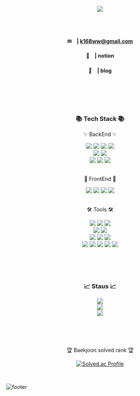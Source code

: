 <p align='center'>
    <img src="https://capsule-render.vercel.app/api?type=waving&color=auto&height=300&section=header&text=sunwoo%20GitHub&fontSize=90&animation=fadeIn&fontAlignY=38&descAlignY=51&descAlign=62"/>
</p>

<br />
<br /> 

  <div align=center>  
    
  #### ✉　| k168ww@gmail.com  
  
  #### 💼　| notion 
  
  #### 📑　| blog 　　　 　
  
<br />
<br />
<br />
<br />  

<div align=center>
	<h3>📚 Tech Stack 📚</h3>
	<p>✨ BackEnd ✨</p>
</div>
<div align="center">
	<img src="https://img.shields.io/badge/Java-007396?style=flat&logo=Conda-Forge&logoColor=white" />
	<img src="https://img.shields.io/badge/Kotlin-7F52FF?style=flat&logo=Kotlin&logoColor=white" />
	<img src="https://img.shields.io/badge/Spring-6DB33F?style=flat&logo=Spring&logoColor=white" />
  	<img src="https://img.shields.io/badge/springboot-6DB33F?style=flat&logo=springboot&logoColor=white" />
  	
  <br>
  	<img src="https://img.shields.io/badge/Mybatis-000000?style=flat&logo=Fluentd&logoColor=white" />
  	<img src="https://img.shields.io/badge/MySQL-4479A1?style=flat&logo=MySQL&logoColor=white" />
  	<br>
  	<img src="https://img.shields.io/badge/Docker-%230db7ed.svg?style=flat&logo=docker&logoColor=white" /> 
  	<img src="https://img.shields.io/badge/Linux-FCC624?style=flat&logo=Linux&logoColor=white" />
  	<img src="https://img.shields.io/badge/Python-3776AB?style=flat&logo=python&logoColor=white" />  
</div>

<br>

<div align=center>
  <p>🎀 FrontEnd 🎀</p>
	<img src="https://img.shields.io/badge/HTML5-E34F26?style=flat&logo=HTML5&logoColor=white" />
	<img src="https://img.shields.io/badge/CSS3-1572B6?style=flat&logo=CSS3&logoColor=white" />
	<img src="https://img.shields.io/badge/JavaScript-F7DF1E?style=flat&logo=JavaScript&logoColor=white" />
  	<img src="https://img.shields.io/badge/React-61DAFB?style=flat&logo=react&logoColor=white" /> 
</div>

<br>

<div align=center>
	<p>🛠 Tools 🛠</p>
</div>
<div align=center>
	<img src="https://img.shields.io/badge/IntelliJ%20IDEAE-000000?style=flat&logo=EclipseIDE&logoColor=white" />
	<img src="https://img.shields.io/badge/Visual%20Studio%20Code-007ACC?style=flat&logo=VisualStudioCode&logoColor=white" />
	<img src="https://img.shields.io/badge/Android Studio-3DDC84?style=flat&logo=Android Studio&logoColor=white"/>
	<br>
	<img src="https://img.shields.io/badge/PyCharm-000000?style=flat&logo=PyCharm&logoColor=white"/>
 	<img src="https://img.shields.io/badge/Google Colab-F9AB00?style=flat&logo=Google Colab&logoColor=white" />
	<br>
	<img src="https://img.shields.io/badge/Tomcat-F8DC75?style=flat&logo=ApacheTomcat&logoColor=white" />
	<img src="https://img.shields.io/badge/AWS-232F3E?style=flat&logo=AmazonAWS&logoColor=white" />
	<img src="https://img.shields.io/badge/Kubernates-326CE5?style=flat&logo=kubernetes&logoColor="white" />
	<br>
	<img src="https://img.shields.io/badge/git-F05032?style=flat&logo=git&logoColor=white"/>
  	<img src="https://img.shields.io/badge/GitHub-181717?style=flat&logo=GitHub&logoColor=white" />
  	<img src= "https://img.shields.io/badge/Notion-%23000000.svg?style=flat&logo=notion&logoColor=white" />
   	<img src= "https://img.shields.io/badge/slack-4A154B?style=flat&logo=slack&logoColor=white" />
	<img src= "https://img.shields.io/badge/figma-F24E1E?style=flat&logo=figma&logoColor=white" />
		
</div>

<br>
<br>
<br>
<br>

<div align=center>
	<h3>📈 Staus 📈</h3>
</div>

<div align=center>
	<img src="https://github-readme-stats.vercel.app/api/top-langs/?username=k168ww&langs_count=10&layout=compact" />
	<br />
	<img src="https://github-readme-stats.vercel.app/api?username=k168ww" />
	<br />
	<img src="https://github-contributor-stats.vercel.app/api?username=k168ww" />
	<br />
</div>

<br>
<br>
<br>
<br>

<p>🏆 Baekjoon solved rank 🏆</p>
	
[![Solved.ac Profile](http://mazassumnida.wtf/api/v2/generate_badge?boj=ssw1210)](https://solved.ac/ssw1210)
</div>
<br>

![footer](https://capsule-render.vercel.app/api?type=slice&color=auto&height=100&section=footer)

